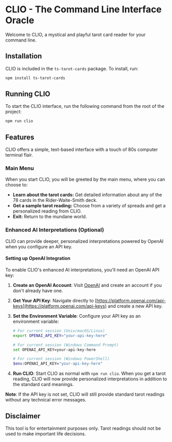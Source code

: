 # CLIO - The Command Line Interface Oracle

Welcome to CLIO, a mystical and playful tarot card reader for your command line.

## Installation

CLIO is included in the `ts-tarot-cards` package. To install, run:

```bash
npm install ts-tarot-cards
```

## Running CLIO

To start the CLIO interface, run the following command from the root of the project:

```bash
npm run clio
```

## Features

CLIO offers a simple, text-based interface with a touch of 80s computer terminal flair.

### Main Menu

When you start CLIO, you will be greeted by the main menu, where you can choose to:

*   **Learn about the tarot cards:** Get detailed information about any of the 78 cards in the Rider-Waite-Smith deck.
*   **Get a sample tarot reading:** Choose from a variety of spreads and get a personalized reading from CLIO.
*   **Exit:** Return to the mundane world.

### Enhanced AI Interpretations (Optional)

CLIO can provide deeper, personalized interpretations powered by OpenAI when you configure an API key.

#### Setting up OpenAI Integration

To enable CLIO's enhanced AI interpretations, you'll need an OpenAI API key:

1. **Create an OpenAI Account**: Visit [OpenAI](https://openai.com/) and create an account if you don't already have one.

2. **Get Your API Key**: Navigate directly to [https://platform.openai.com/api-keys](https://platform.openai.com/api-keys) and create a new API key.

3. **Set the Environment Variable**: Configure your API key as an environment variable:

   ```bash
   # For current session (Unix/macOS/Linux)
   export OPENAI_API_KEY="your-api-key-here"
   
   # For current session (Windows Command Prompt)
   set OPENAI_API_KEY=your-api-key-here
   
   # For current session (Windows PowerShell)
   $env:OPENAI_API_KEY="your-api-key-here"
   ```

4. **Run CLIO**: Start CLIO as normal with `npm run clio`. When you get a tarot reading, CLIO will now provide personalized interpretations in addition to the standard card meanings.

**Note**: If the API key is not set, CLIO will still provide standard tarot readings without any technical error messages.

## Disclaimer

This tool is for entertainment purposes only. Tarot readings should not be used to make important life decisions.
